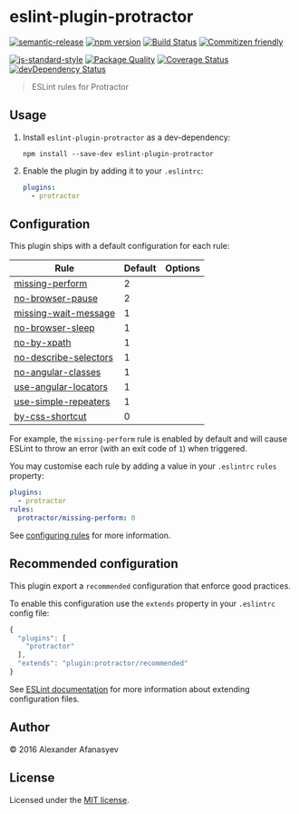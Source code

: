 # eslint-plugin-protractor

[![semantic-release](https://img.shields.io/badge/%20%20%F0%9F%93%A6%F0%9F%9A%80-semantic--release-e10079.svg)](https://github.com/semantic-release/semantic-release)
[![npm version](https://img.shields.io/npm/v/eslint-plugin-protractor.svg)](https://www.npmjs.com/package/eslint-plugin-protractor)
[![Build Status](https://img.shields.io/travis/alecxe/eslint-plugin-protractor.svg)](https://travis-ci.org/alecxe/eslint-plugin-protractor)
[![Commitizen friendly](https://img.shields.io/badge/commitizen-friendly-brightgreen.svg)](http://commitizen.github.io/cz-cli/)

[![js-standard-style](https://img.shields.io/badge/code%20style-standard-brightgreen.svg?style=flat)](https://github.com/feross/standard)
[![Package Quality](http://npm.packagequality.com/shield/eslint-plugin-protractor.svg)](http://packagequality.com/#?package=eslint-plugin-protractor)
[![Coverage Status](https://coveralls.io/repos/github/alecxe/eslint-plugin-protractor/badge.svg?branch=master)](https://coveralls.io/github/alecxe/eslint-plugin-protractor?branch=master)
[![devDependency Status](https://david-dm.org/alecxe/eslint-plugin-protractor/master/dev-status.svg)](https://david-dm.org/alecxe/eslint-plugin-protractor/master#info=devDependencies)

> ESLint rules for Protractor

## Usage

1. Install `eslint-plugin-protractor` as a dev-dependency:

    ```shell
    npm install --save-dev eslint-plugin-protractor
    ```

2. Enable the plugin by adding it to your `.eslintrc`:

    ```yaml
    plugins:
      - protractor
    ```

## Configuration

This plugin ships with a default configuration for each rule:

Rule                         | Default       | Options
----                         | -------       | -------
[missing-perform][]          | 2             |
[no-browser-pause][]         | 2             |
[missing-wait-message][]     | 1             |
[no-browser-sleep][]         | 1             |
[no-by-xpath][]              | 1             |
[no-describe-selectors][]    | 1             |
[no-angular-classes][]       | 1             |
[use-angular-locators][]     | 1             |
[use-simple-repeaters][]     | 1             |
[by-css-shortcut][]          | 0             |

For example, the `missing-perform` rule is enabled by default and will cause
ESLint to throw an error (with an exit code of `1`) when triggered.

You may customise each rule by adding a value in your `.eslintrc` `rules`
property:

```yaml
plugins:
  - protractor
rules:
  protractor/missing-perform: 0
```

See [configuring rules][] for more information.

[missing-perform]: docs/rules/missing-perform.md
[no-browser-pause]: docs/rules/no-browser-pause.md
[missing-wait-message]: docs/rules/missing-wait-message.md
[no-browser-sleep]: docs/rules/no-browser-sleep.md
[no-by-xpath]: docs/rules/no-by-xpath.md
[no-describe-selectors]: docs/rules/no-describe-selectors.md
[no-angular-classes]: docs/rules/no-angular-classes.md
[use-angular-locators]: docs/rules/use-angular-locators.md
[use-simple-repeaters]: docs/rules/use-simple-repeaters.md
[by-css-shortcut]: docs/rules/by-css-shortcut.md
[configuring rules]: http://eslint.org/docs/user-guide/configuring#configuring-rules

## Recommended configuration

This plugin export a `recommended` configuration that enforce good practices.

To enable this configuration use the `extends` property in your `.eslintrc` config file:

```js
{
  "plugins": [
    "protractor"
  ],
  "extends": "plugin:protractor/recommended"
}
```

See [ESLint documentation](http://eslint.org/docs/user-guide/configuring#extending-configuration-files) for more information about extending configuration files.

## Author

© 2016 Alexander Afanasyev

## License

Licensed under the [MIT license](LICENSE).

